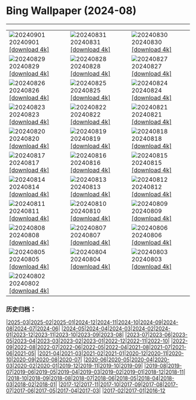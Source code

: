 # Bing Wallpaper (2024-08)
**************

<table><tr><td><img class="wallpaper" src="https://www.bing.com/th?id=OHR.ThamesLondon_ES-ES4307363719_1920x1080.jpg" alt="20240901"> 20240901 <a href="https://www.bing.com/th?id=OHR.ThamesLondon_ES-ES4307363719_UHD.jpg">[download 4k]</a></td><td><img class="wallpaper" src="https://www.bing.com/th?id=OHR.DjanetAlgeria_ES-ES4121297619_1920x1080.jpg" alt="20240831"> 20240831 <a href="https://www.bing.com/th?id=OHR.DjanetAlgeria_ES-ES4121297619_UHD.jpg">[download 4k]</a></td><td><img class="wallpaper" src="https://www.bing.com/th?id=OHR.WhaleSharkDay_ES-ES3843560533_1920x1080.jpg" alt="20240830"> 20240830 <a href="https://www.bing.com/th?id=OHR.WhaleSharkDay_ES-ES3843560533_UHD.jpg">[download 4k]</a></td></tr><tr><td><img class="wallpaper" src="https://www.bing.com/th?id=OHR.CastellfollitSpain_ES-ES3608395320_1920x1080.jpg" alt="20240829"> 20240829 <a href="https://www.bing.com/th?id=OHR.CastellfollitSpain_ES-ES3608395320_UHD.jpg">[download 4k]</a></td><td><img class="wallpaper" src="https://www.bing.com/th?id=OHR.ParalympicsParis_ES-ES7310525546_1920x1080.jpg" alt="20240828"> 20240828 <a href="https://www.bing.com/th?id=OHR.ParalympicsParis_ES-ES7310525546_UHD.jpg">[download 4k]</a></td><td><img class="wallpaper" src="https://www.bing.com/th?id=OHR.YoungCaiman_ES-ES2920526153_1920x1080.jpg" alt="20240827"> 20240827 <a href="https://www.bing.com/th?id=OHR.YoungCaiman_ES-ES2920526153_UHD.jpg">[download 4k]</a></td></tr><tr><td><img class="wallpaper" src="https://www.bing.com/th?id=OHR.PalmyraAtoll_ES-ES2724340692_1920x1080.jpg" alt="20240826"> 20240826 <a href="https://www.bing.com/th?id=OHR.PalmyraAtoll_ES-ES2724340692_UHD.jpg">[download 4k]</a></td><td><img class="wallpaper" src="https://www.bing.com/th?id=OHR.VelaAmericaCupBarcelona_ES-ES7829816830_1920x1080.jpg" alt="20240825"> 20240825 <a href="https://www.bing.com/th?id=OHR.VelaAmericaCupBarcelona_ES-ES7829816830_UHD.jpg">[download 4k]</a></td><td><img class="wallpaper" src="https://www.bing.com/th?id=OHR.KatahdinWoods_ES-ES2494481024_1920x1080.jpg" alt="20240824"> 20240824 <a href="https://www.bing.com/th?id=OHR.KatahdinWoods_ES-ES2494481024_UHD.jpg">[download 4k]</a></td></tr><tr><td><img class="wallpaper" src="https://www.bing.com/th?id=OHR.PrasatPhanom_ES-ES2130106694_1920x1080.jpg" alt="20240823"> 20240823 <a href="https://www.bing.com/th?id=OHR.PrasatPhanom_ES-ES2130106694_UHD.jpg">[download 4k]</a></td><td><img class="wallpaper" src="https://www.bing.com/th?id=OHR.OceanCityMD_ES-ES9167700401_1920x1080.jpg" alt="20240822"> 20240822 <a href="https://www.bing.com/th?id=OHR.OceanCityMD_ES-ES9167700401_UHD.jpg">[download 4k]</a></td><td><img class="wallpaper" src="https://www.bing.com/th?id=OHR.NazcaBooby_ES-ES8963082511_1920x1080.jpg" alt="20240821"> 20240821 <a href="https://www.bing.com/th?id=OHR.NazcaBooby_ES-ES8963082511_UHD.jpg">[download 4k]</a></td></tr><tr><td><img class="wallpaper" src="https://www.bing.com/th?id=OHR.TetonSunrise_ES-ES8184610803_1920x1080.jpg" alt="20240820"> 20240820 <a href="https://www.bing.com/th?id=OHR.TetonSunrise_ES-ES8184610803_UHD.jpg">[download 4k]</a></td><td><img class="wallpaper" src="https://www.bing.com/th?id=OHR.RegataSanGines_ES-ES7871203072_1920x1080.jpg" alt="20240819"> 20240819 <a href="https://www.bing.com/th?id=OHR.RegataSanGines_ES-ES7871203072_UHD.jpg">[download 4k]</a></td><td><img class="wallpaper" src="https://www.bing.com/th?id=OHR.HuntingtonBeach_ES-ES7631067128_1920x1080.jpg" alt="20240818"> 20240818 <a href="https://www.bing.com/th?id=OHR.HuntingtonBeach_ES-ES7631067128_UHD.jpg">[download 4k]</a></td></tr><tr><td><img class="wallpaper" src="https://www.bing.com/th?id=OHR.SemanaGrandeBilbao_ES-ES1226526692_1920x1080.jpg" alt="20240817"> 20240817 <a href="https://www.bing.com/th?id=OHR.SemanaGrandeBilbao_ES-ES1226526692_UHD.jpg">[download 4k]</a></td><td><img class="wallpaper" src="https://www.bing.com/th?id=OHR.JapanRollerCoaster_ES-ES7314617149_1920x1080.jpg" alt="20240816"> 20240816 <a href="https://www.bing.com/th?id=OHR.JapanRollerCoaster_ES-ES7314617149_UHD.jpg">[download 4k]</a></td><td><img class="wallpaper" src="https://www.bing.com/th?id=OHR.HangCave_ES-ES4781129979_1920x1080.jpg" alt="20240815"> 20240815 <a href="https://www.bing.com/th?id=OHR.HangCave_ES-ES4781129979_UHD.jpg">[download 4k]</a></td></tr><tr><td><img class="wallpaper" src="https://www.bing.com/th?id=OHR.WatarrkaLizard_ES-ES4079653001_1920x1080.jpg" alt="20240814"> 20240814 <a href="https://www.bing.com/th?id=OHR.WatarrkaLizard_ES-ES4079653001_UHD.jpg">[download 4k]</a></td><td><img class="wallpaper" src="https://www.bing.com/th?id=OHR.DugiOtokCroatia_ES-ES3602010890_1920x1080.jpg" alt="20240813"> 20240813 <a href="https://www.bing.com/th?id=OHR.DugiOtokCroatia_ES-ES3602010890_UHD.jpg">[download 4k]</a></td><td><img class="wallpaper" src="https://www.bing.com/th?id=OHR.ElephantsAmboseli_ES-ES1712423219_1920x1080.jpg" alt="20240812"> 20240812 <a href="https://www.bing.com/th?id=OHR.ElephantsAmboseli_ES-ES1712423219_UHD.jpg">[download 4k]</a></td></tr><tr><td><img class="wallpaper" src="https://www.bing.com/th?id=OHR.TofinoVancouver_ES-ES1346437270_1920x1080.jpg" alt="20240811"> 20240811 <a href="https://www.bing.com/th?id=OHR.TofinoVancouver_ES-ES1346437270_UHD.jpg">[download 4k]</a></td><td><img class="wallpaper" src="https://www.bing.com/th?id=OHR.JoshuaTreeNP_ES-ES0806309217_1920x1080.jpg" alt="20240810"> 20240810 <a href="https://www.bing.com/th?id=OHR.JoshuaTreeNP_ES-ES0806309217_UHD.jpg">[download 4k]</a></td><td><img class="wallpaper" src="https://www.bing.com/th?id=OHR.IncaRuinPeru_ES-ES0427536842_1920x1080.jpg" alt="20240809"> 20240809 <a href="https://www.bing.com/th?id=OHR.IncaRuinPeru_ES-ES0427536842_UHD.jpg">[download 4k]</a></td></tr><tr><td><img class="wallpaper" src="https://www.bing.com/th?id=OHR.SpottedOwlet_ES-ES9381508477_1920x1080.jpg" alt="20240808"> 20240808 <a href="https://www.bing.com/th?id=OHR.SpottedOwlet_ES-ES9381508477_UHD.jpg">[download 4k]</a></td><td><img class="wallpaper" src="https://www.bing.com/th?id=OHR.MichiganLighthouse_ES-ES4793488515_1920x1080.jpg" alt="20240807"> 20240807 <a href="https://www.bing.com/th?id=OHR.MichiganLighthouse_ES-ES4793488515_UHD.jpg">[download 4k]</a></td><td><img class="wallpaper" src="https://www.bing.com/th?id=OHR.MolokiniHawaii_ES-ES4650038553_1920x1080.jpg" alt="20240806"> 20240806 <a href="https://www.bing.com/th?id=OHR.MolokiniHawaii_ES-ES4650038553_UHD.jpg">[download 4k]</a></td></tr><tr><td><img class="wallpaper" src="https://www.bing.com/th?id=OHR.HertfordshireLavender_ES-ES4413532305_1920x1080.jpg" alt="20240805"> 20240805 <a href="https://www.bing.com/th?id=OHR.HertfordshireLavender_ES-ES4413532305_UHD.jpg">[download 4k]</a></td><td><img class="wallpaper" src="https://www.bing.com/th?id=OHR.RomeriaVikinga_ES-ES4247544127_1920x1080.jpg" alt="20240804"> 20240804 <a href="https://www.bing.com/th?id=OHR.RomeriaVikinga_ES-ES4247544127_UHD.jpg">[download 4k]</a></td><td><img class="wallpaper" src="https://www.bing.com/th?id=OHR.DescensodelSella_ES-ES4018014092_1920x1080.jpg" alt="20240803"> 20240803 <a href="https://www.bing.com/th?id=OHR.DescensodelSella_ES-ES4018014092_UHD.jpg">[download 4k]</a></td></tr><tr><td><img class="wallpaper" src="https://www.bing.com/th?id=OHR.TrunkBay_ES-ES3941681202_1920x1080.jpg" alt="20240802"> 20240802 <a href="https://www.bing.com/th?id=OHR.TrunkBay_ES-ES3941681202_UHD.jpg">[download 4k]</a></td><td></td><td></td></tr></table>

### 历史归档：

|[2025-03](/../2025-03/2025-03.md)|[2025-02](/../2025-02/2025-02.md)|[2025-01](/../2025-01/2025-01.md)|[2024-12](/../2024-12/2024-12.md)|[2024-11](/../2024-11/2024-11.md)|[2024-10](/../2024-10/2024-10.md)|[2024-09](/../2024-09/2024-09.md)|[2024-08](/2024-08.md)|[2024-07](/../2024-07/2024-07.md)|[2024-06](/../2024-06/2024-06.md)|
|[2024-05](/../2024-05/2024-05.md)|[2024-04](/../2024-04/2024-04.md)|[2024-03](/../2024-03/2024-03.md)|[2024-02](/../2024-02/2024-02.md)|[2024-01](/../2024-01/2024-01.md)|[2023-12](/../2023-12/2023-12.md)|[2023-11](/../2023-11/2023-11.md)|[2023-10](/../2023-10/2023-10.md)|[2023-09](/../2023-09/2023-09.md)|[2023-08](/../2023-08/2023-08.md)|
|[2023-07](/../2023-07/2023-07.md)|[2023-06](/../2023-06/2023-06.md)|[2023-05](/../2023-05/2023-05.md)|[2023-04](/../2023-04/2023-04.md)|[2023-03](/../2023-03/2023-03.md)|[2023-02](/../2023-02/2023-02.md)|[2023-01](/../2023-01/2023-01.md)|[2022-12](/../2022-12/2022-12.md)|[2022-11](/../2022-11/2022-11.md)|[2022-10](/../2022-10/2022-10.md)|
|[2022-09](/../2022-09/2022-09.md)|[2022-08](/../2022-08/2022-08.md)|[2022-07](/../2022-07/2022-07.md)|[2022-06](/../2022-06/2022-06.md)|[2022-05](/../2022-05/2022-05.md)|[2022-04](/../2022-04/2022-04.md)|[2021-08](/../2021-08/2021-08.md)|[2021-07](/../2021-07/2021-07.md)|[2021-06](/../2021-06/2021-06.md)|[2021-05](/../2021-05/2021-05.md)|
|[2021-04](/../2021-04/2021-04.md)|[2021-03](/../2021-03/2021-03.md)|[2021-02](/../2021-02/2021-02.md)|[2021-01](/../2021-01/2021-01.md)|[2020-12](/../2020-12/2020-12.md)|[2020-11](/../2020-11/2020-11.md)|[2020-10](/../2020-10/2020-10.md)|[2020-09](/../2020-09/2020-09.md)|[2020-08](/../2020-08/2020-08.md)|[2020-07](/../2020-07/2020-07.md)|
|[2020-06](/../2020-06/2020-06.md)|[2020-05](/../2020-05/2020-05.md)|[2020-04](/../2020-04/2020-04.md)|[2020-03](/../2020-03/2020-03.md)|[2020-02](/../2020-02/2020-02.md)|[2020-01](/../2020-01/2020-01.md)|[2019-12](/../2019-12/2019-12.md)|[2019-11](/../2019-11/2019-11.md)|[2019-10](/../2019-10/2019-10.md)|[2019-09](/../2019-09/2019-09.md)|
|[2019-08](/../2019-08/2019-08.md)|[2019-07](/../2019-07/2019-07.md)|[2019-06](/../2019-06/2019-06.md)|[2019-05](/../2019-05/2019-05.md)|[2019-04](/../2019-04/2019-04.md)|[2019-03](/../2019-03/2019-03.md)|[2019-02](/../2019-02/2019-02.md)|[2019-01](/../2019-01/2019-01.md)|[2018-12](/../2018-12/2018-12.md)|[2018-11](/../2018-11/2018-11.md)|
|[2018-10](/../2018-10/2018-10.md)|[2018-09](/../2018-09/2018-09.md)|[2018-08](/../2018-08/2018-08.md)|[2018-07](/../2018-07/2018-07.md)|[2018-06](/../2018-06/2018-06.md)|[2018-05](/../2018-05/2018-05.md)|[2018-04](/../2018-04/2018-04.md)|[2018-03](/../2018-03/2018-03.md)|[2018-02](/../2018-02/2018-02.md)|[2018-01](/../2018-01/2018-01.md)|
|[2017-12](/../2017-12/2017-12.md)|[2017-11](/../2017-11/2017-11.md)|[2017-10](/../2017-10/2017-10.md)|[2017-09](/../2017-09/2017-09.md)|[2017-08](/../2017-08/2017-08.md)|[2017-07](/../2017-07/2017-07.md)|[2017-06](/../2017-06/2017-06.md)|[2017-05](/../2017-05/2017-05.md)|[2017-04](/../2017-04/2017-04.md)|[2017-03](/../2017-03/2017-03.md)|
|[2017-02](/../2017-02/2017-02.md)|[2017-01](/../2017-01/2017-01.md)|[2016-12](/../2016-12/2016-12.md)